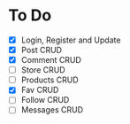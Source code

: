 # To Do 

- [x] Login, Register and Update
- [x] Post CRUD
- [x] Comment CRUD
- [ ] Store CRUD
- [ ] Products CRUD
- [x] Fav CRUD
- [ ] Follow CRUD
- [ ] Messages CRUD
